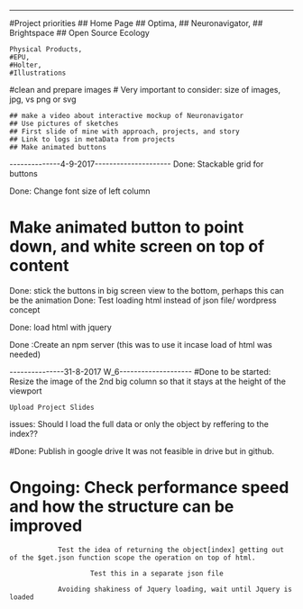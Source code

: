 ------------------------------------------
#Project priorities
	## Home Page
	## Optima,
	## Neuronavigator,
	## Brightspace
	## Open Source Ecology

	Physical Products,
	#EPU,
	#Holter,
	#Illustrations



#clean and prepare images
	# Very important to consider: size of images, jpg, vs png or svg

	## make a video about interactive mockup of Neuronavigator
	## Use pictures of sketches
	## First slide of mine with approach, projects, and story
	## Link to logs in metaData from projects
	## Make animated buttons

--------------4-9-2017---------------------
Done: Stackable grid for buttons

Done: Change font size of left column
# Make animated button to point down, and white screen on top of content
Done: stick the buttons in big screen view to the bottom, perhaps this can be the animation
Done: Test loading html instead of json file/ wordpress concept

Done: load html with jquery

Done :Create an npm server (this was to use it incase load of html was needed)




---------------31-8-2017 W_6--------------------
#Done to be started:
	Resize the image of the 2nd big column so that it stays at the height of the viewport

	Upload Project Slides

issues:
Should I load the full data or only the object by reffering to the index??


#Done: Publish in google drive
		It was not feasible in drive but in github.

# Ongoing: Check performance speed and how the structure can be improved

				Test the idea of returning the object[index] getting out of the $get.json function scope the operation on top of html.

						Test this in a separate json file

				Avoiding shakiness of Jquery loading, wait until Jquery is loaded
